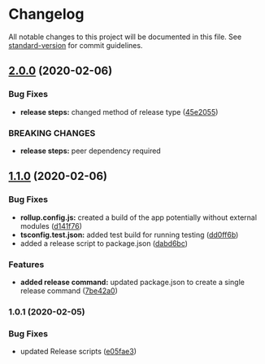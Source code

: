 # Changelog

All notable changes to this project will be documented in this file. See [standard-version](https://github.com/conventional-changelog/standard-version) for commit guidelines.

## [2.0.0](https://github.com/alexwine36/syndication-station/compare/v1.1.0...v2.0.0) (2020-02-06)


### Bug Fixes

* **release steps:** changed method of release type ([45e2055](https://github.com/alexwine36/syndication-station/commit/45e2055))


### BREAKING CHANGES

* **release steps:** peer dependency required



## [1.1.0](https://github.com/alexwine36/syndication-station/compare/v1.0.1...v1.1.0) (2020-02-06)


### Bug Fixes

* **rollup.config.js:** created a build of the app potentially without external modules ([d141f76](https://github.com/alexwine36/syndication-station/commit/d141f76))
* **tsconfig.test.json:** added test build for running testing ([dd0ff6b](https://github.com/alexwine36/syndication-station/commit/dd0ff6b))
* added a release script to package.json ([dabd6bc](https://github.com/alexwine36/syndication-station/commit/dabd6bc))


### Features

* **added release command:** updated package.json to create a single release command ([7be42a0](https://github.com/alexwine36/syndication-station/commit/7be42a0))



### 1.0.1 (2020-02-05)


### Bug Fixes

* updated Release scripts ([e05fae3](https://github.com/alexwine36/syndication-station/commit/e05fae3))
